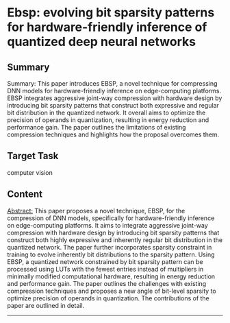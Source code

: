 # Ebsp: evolving bit sparsity patterns for hardware-friendly inference of quantized deep neural networks

## Summary

Summary: This paper introduces EBSP, a novel technique for compressing DNN models for hardware-friendly inference on edge-computing platforms. EBSP integrates aggressive joint-way compression with hardware design by introducing bit sparsity patterns that construct both expressive and regular bit distribution in the quantized network. It overall aims to optimize the precision of operands in quantization, resulting in energy reduction and performance gain. The paper outlines the limitations of existing compression techniques and highlights how the proposal overcomes them.


## Target Task

computer vision

## Content

<Abstract:> This paper proposes a novel technique, EBSP, for the compression of DNN models, specifically for hardware-friendly inference on edge-computing platforms. It aims to integrate aggressive joint-way compression with hardware design by introducing bit sparsity patterns that construct both highly expressive and inherently regular bit distribution in the quantized network. The paper further incorporates sparsity constraint in training to evolve inherently bit distributions to the sparsity pattern. Using EBSP, a quantized network constrained by bit sparsity pattern can be processed using LUTs with the fewest entries instead of multipliers in minimally modified computational hardware, resulting in energy reduction and performance gain. The paper outlines the challenges with existing compression techniques and proposes a new angle of bit-level sparsity to optimize precision of operands in quantization. The contributions of the paper are outlined in detail.



---

